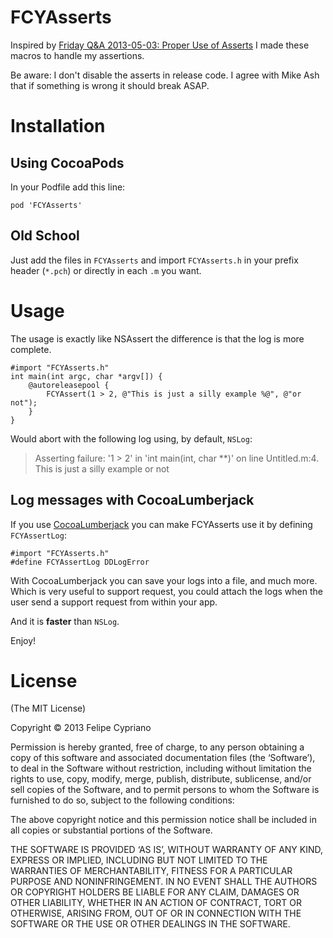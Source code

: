 # FCYAsserts

Inspired by [Friday Q&A 2013-05-03: Proper Use of Asserts][1] I made these macros
to handle my assertions.

Be aware: I don't disable the asserts in release code. I agree with Mike Ash
that if something is wrong it should break ASAP.

# Installation

## Using CocoaPods

In your Podfile add this line:

`pod 'FCYAsserts'`

## Old School

Just add the files in `FCYAsserts` and import `FCYAsserts.h` in your prefix 
header (`*.pch`) or directly in each `.m` you want.

# Usage

The usage is exactly like NSAssert the difference is that the log is more complete.

```
#import "FCYAsserts.h"
int main(int argc, char *argv[]) {
	@autoreleasepool {
		FCYAssert(1 > 2, @"This is just a silly example %@", @"or not");
	}
}
```

Would abort with the following log using, by default, `NSLog`:

> Asserting failure: '1 > 2' in 'int main(int, char **)' on line Untitled.m:4. This is just a silly example or not

## Log messages with CocoaLumberjack

If you use [CocoaLumberjack][2] you can make FCYAsserts use it by defining
`FCYAssertLog`:

```
#import "FCYAsserts.h"
#define FCYAssertLog DDLogError
```

With CocoaLumberjack you can save your logs into a file, and much more. Which 
is very useful to support request, you could attach the logs when the user
send a support request from within your app.

And it is **faster** than `NSLog`.

Enjoy!

# License

(The MIT License)

Copyright © 2013 Felipe Cypriano

Permission is hereby granted, free of charge, to any person obtaining a copy of this software and associated documentation files (the ‘Software’), to deal in the Software without restriction, including without limitation the rights to use, copy, modify, merge, publish, distribute, sublicense, and/or sell copies of the Software, and to permit persons to whom the Software is furnished to do so, subject to the following conditions:

The above copyright notice and this permission notice shall be included in all copies or substantial portions of the Software.

THE SOFTWARE IS PROVIDED ‘AS IS’, WITHOUT WARRANTY OF ANY KIND, EXPRESS OR IMPLIED, INCLUDING BUT NOT LIMITED TO THE WARRANTIES OF MERCHANTABILITY, FITNESS FOR A PARTICULAR PURPOSE AND NONINFRINGEMENT. IN NO EVENT SHALL THE AUTHORS OR COPYRIGHT HOLDERS BE LIABLE FOR ANY CLAIM, DAMAGES OR OTHER LIABILITY, WHETHER IN AN ACTION OF CONTRACT, TORT OR OTHERWISE, ARISING FROM, OUT OF OR IN CONNECTION WITH THE SOFTWARE OR THE USE OR OTHER DEALINGS IN THE SOFTWARE.


[1]: http://www.mikeash.com/pyblog/friday-qa-2013-05-03-proper-use-of-asserts.html
[2]: https://github.com/robbiehanson/CocoaLumberjack